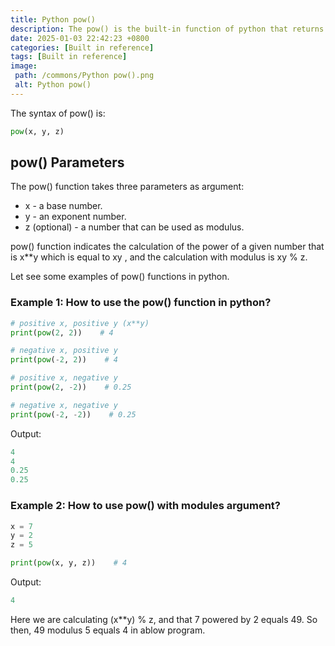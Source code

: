 ```yaml
---
title: Python pow()
description: The pow() is the built-in function of python that returns the power of a given number.
date: 2025-01-03 22:42:23 +0800
categories: [Built in reference]
tags: [Built in reference]
image:
 path: /commons/Python pow().png
 alt: Python pow()
---
```


The syntax of pow() is:

```python
pow(x, y, z)

```

## pow() Parameters

The pow() function takes three parameters as argument:

* x \- a base number.  
* y \- an exponent number.  
* z (optional) \- a number that can be used as modulus.


pow() function indicates the calculation of the power of a given number that is x\*\*y which is equal to xy , and the calculation with modulus is xy % z.

Let see some examples of pow() functions in python.

### Example 1: How to use the pow() function in python?

```python
# positive x, positive y (x**y)
print(pow(2, 2))    # 4

# negative x, positive y
print(pow(-2, 2))    # 4  

# positive x, negative y
print(pow(2, -2))    # 0.25

# negative x, negative y
print(pow(-2, -2))    # 0.25

```

Output:

```python
4
4
0.25
0.25

```

### Example 2: How to use pow() with modules argument?

```python
x = 7
y = 2
z = 5

print(pow(x, y, z))    # 4

```

Output:

```python
4

```

Here we are calculating (x\*\*y) % z, and that 7 powered by 2 equals 49\. So then, 49 modulus 5 equals 4 in ablow program.